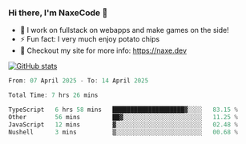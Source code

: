 ### Hi there, I'm NaxeCode 👋
- 🔭 I work on fullstack on webapps and make games on the side!
- ⚡ Fun fact: I very much enjoy potato chips
- 🔋 Checkout my site for more info: https://naxe.dev

[![GitHub stats](https://github-readme-stats.vercel.app/api?username=naxecode&theme=onedark)](https://naxe.dev)

<!--START_SECTION:waka-->

```csharp
From: 07 April 2025 - To: 14 April 2025

Total Time: 7 hrs 26 mins

TypeScript   6 hrs 58 mins   ████████████████████▓░░░░   83.15 %
Other        56 mins         ██▓░░░░░░░░░░░░░░░░░░░░░░   11.25 %
JavaScript   12 mins         ▓░░░░░░░░░░░░░░░░░░░░░░░░   02.48 %
Nushell      3 mins          ▒░░░░░░░░░░░░░░░░░░░░░░░░   00.68 %
```

<!--END_SECTION:waka-->



<!--
**NaxeCode/NaxeCode** is a ✨ _special_ ✨ repository because its `README.md` (this file) appears on your GitHub profile.

Here are some ideas to get you started:

- 🔭 I’m currently working on Web apps for indie games!
- 🌱 I’m currently mastering C#
- 👯 I’m looking to collaborate on ...
- 🤔 I’m looking for help with ...
- 💬 Ask me about ...
- 📫 How to reach me: ...
- 😄 Pronouns: ...
- ⚡ Fun fact: I love chips
-->
